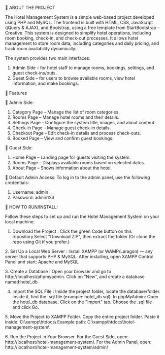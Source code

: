 📌 ABOUT THE PROJECT

The Hotel Management System is a simple web-based project developed using PHP and MySQL. 
The frontend is built with HTML, CSS, JavaScript (jQuery & AJAX), and Bootstrap, using a free template from StartBootstrap – Creative.
This system is designed to simplify hotel operations, including room booking, check-in, and check-out processes. It allows hotel management to store room data, including categories and daily pricing, and track room availability dynamically.

The system provides two main interfaces:

1. Admin Side – for hotel staff to manage rooms, bookings, settings, and guest check-ins/outs.
2. Guest Side – for users to browse available rooms, view hotel information, and make bookings.

🧩 Features

🔐 Admin Side:

1. Category Page – Manage the list of room categories.
2. Rooms Page – Manage hotel rooms and their details.
3. Settings Page – Configure the system title, images, and about content.
4. Check-in Page – Manage guest check-in details.
5. Checkout Page – Edit check-in details and process check-outs.
6. Booked Page – View and confirm guest bookings.

👤 Guest Side:

1. Home Page – Landing page for guests visiting the system.
2. Rooms Page – Displays available rooms based on selected dates.
3. About Page – Shows information about the hotel.

🔑 Default Admin Access: To log in to the admin panel, use the following credentials:

1. Username: admin
2. Password: admin123


🚀 HOW TO RUN/INSTALL:

Follow these steps to set up and run the Hotel Management System on your local machine:

1. Download the Project : Click the green Code button on this repository.Select "Download ZIP", then extract the folder.(Or clone the repo using Git if you prefer.)

2️. Set Up a Local Web Server : Install XAMPP (or WAMP/Laragon) — any server that supports PHP & MySQL. After installing, open XAMPP Control Panel and start: Apache and MySQL

3️. Create a Database : Open your browser and go to http://localhost/phpmyadmin. Click on "New", and create a database named:hotel_db
  
4. Import the SQL File : Inside the project folder, locate the database/folder. Inside it, find the .sql file (example: hotel_db.sql). In phpMyAdmin: Open the hotel_db database.
   Click on the "Import" tab. Choose the .sql file and click Go.

5️. Move the Project to XAMPP Folder. Copy the entire project folder. Paste it inside: C:\xampp\htdocs\ 
   Example path: C:\xampp\htdocs\hotel-management-system\

6️. Run the Project in Your Browser. For the Guest Side, open: http://localhost/hotel-management-system/. For the Admin Panel, open: http://localhost/hotel-management-system/admin/
